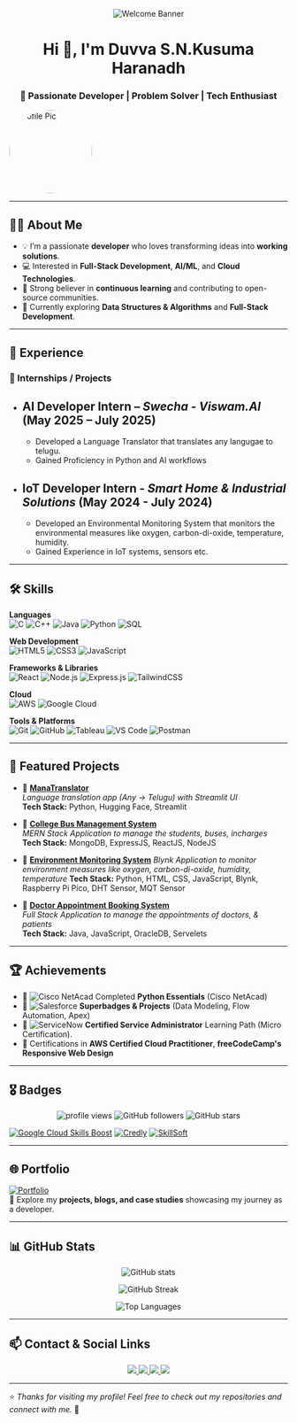 <!-- Profile Banner -->
<p align="center">
  <img src="https://raw.githubusercontent.com/Duvva-S-N-Kusuma-Haranadh/Duvva-S-N-Kusuma-Haranadh/main/assets/banner.png" alt="Welcome Banner" />
</p>

<h1 align="center">Hi 👋, I'm Duvva S.N.Kusuma Haranadh</h1>
<h3 align="center">🚀 Passionate Developer | Problem Solver | Tech Enthusiast</h3>

<img src="https://via.placeholder.com/150" alt="Profile Pic" width="150" height="150" style="border-radius:50%;"/>

---

## 👨‍💻 About Me

- 💡 I’m a passionate **developer** who loves transforming ideas into **working solutions**.
- 💻 Interested in **Full-Stack Development**, **AI/ML**, and **Cloud Technologies**.
- 🎯 Strong believer in **continuous learning** and contributing to open-source communities.
- 🌱 Currently exploring **Data Structures & Algorithms** and **Full-Stack Development**.

---

## 💼 Experience

### 🚀 Internships / Projects

- ## **AI Developer Intern** – _Swecha - Viswam.AI_ (May 2025 – July 2025)

  - Developed a Language Translator that translates any langugae to telugu.
  - Gained Proficiency in Python and AI workflows

- ## **IoT Developer Intern** - _Smart Home & Industrial Solutions_ (May 2024 - July 2024)
  - Developed an Environmental Monitoring System that monitors the environmental measures like oxygen, carbon-di-oxide, temperature, humidity.
  - Gained Experience in IoT systems, sensors etc.

---

## 🛠️ Skills

**Languages**  
![C](https://img.shields.io/badge/C-00599C?style=for-the-badge&logo=c&logoColor=white)
![C++](https://img.shields.io/badge/C++-00599C?style=for-the-badge&logo=cplusplus&logoColor=white)
![Java](https://img.shields.io/badge/Java-007396?style=for-the-badge&logo=java&logoColor=white)
![Python](https://img.shields.io/badge/Python-3776AB?style=for-the-badge&logo=python&logoColor=white)
![SQL](https://img.shields.io/badge/SQL-003B57?style=for-the-badge&logo=postgresql&logoColor=white)

**Web Development**  
![HTML5](https://img.shields.io/badge/HTML5-E34F26?style=for-the-badge&logo=html5&logoColor=white)
![CSS3](https://img.shields.io/badge/CSS3-1572B6?style=for-the-badge&logo=css3&logoColor=white)
![JavaScript](https://img.shields.io/badge/JavaScript-F7DF1E?style=for-the-badge&logo=javascript&logoColor=black)

**Frameworks & Libraries**  
![React](https://img.shields.io/badge/React-20232A?style=for-the-badge&logo=react&logoColor=61DAFB)
![Node.js](https://img.shields.io/badge/Node.js-339933?style=for-the-badge&logo=nodedotjs&logoColor=white)
![Express.js](https://img.shields.io/badge/Express.js-000000?style=for-the-badge&logo=express&logoColor=white)
![TailwindCSS](https://img.shields.io/badge/Tailwind_CSS-38B2AC?style=for-the-badge&logo=tailwind-css&logoColor=white)

**Cloud**  
![AWS](https://img.shields.io/badge/AWS-232F3E?style=for-the-badge&logo=amazonaws&logoColor=white)
![Google Cloud](https://img.shields.io/badge/Google_Cloud-4285F4?style=for-the-badge&logo=google-cloud&logoColor=white)

**Tools & Platforms**  
![Git](https://img.shields.io/badge/Git-F05032?style=for-the-badge&logo=git&logoColor=white)
![GitHub](https://img.shields.io/badge/GitHub-181717?style=for-the-badge&logo=github&logoColor=white)
![Tableau](https://img.shields.io/badge/Tableau-E97627?style=for-the-badge&logo=tableau&logoColor=white)
![VS Code](https://img.shields.io/badge/VS_Code-0078D4?style=for-the-badge&logo=visual-studio-code&logoColor=white)
![Postman](https://img.shields.io/badge/Postman-FF6C37?style=for-the-badge&logo=postman&logoColor=white)

---

## 📂 Featured Projects

- 🔗 [**ManaTranslator**](https://github.com/Duvva-S-N-Kusuma-Haranadh/ManaTranslator)  
  _Language translation app (Any → Telugu) with Streamlit UI_  
  **Tech Stack:** Python, Hugging Face, Streamlit

- 🔗 [**College Bus Management System**](https://github.com/Duvva-S-N-Kusuma-Haranadh/College-Bus-Management-System)  
  _MERN Stack Application to manage the students, buses, incharges_  
  **Tech Stack:** MongoDB, ExpressJS, ReactJS, NodeJS

- 🔗 [**Environment Monitoring System**](https://github.com/Duvva-S-N-Kusuma-Haranadh/Environment-Monitoring-System)
  _Blynk Application to monitor environment measures like oxygen, carbon-di-oxide, humidity, temperature_
  **Tech Stack:** Python, HTML, CSS, JavaScript, Blynk, Raspberry Pi Pico, DHT Sensor, MQT Sensor

- 🔗 [**Doctor Appointment Booking System**](https://github.com/Duvva-S-N-Kusuma-Haranadh/DocConnect)  
  _Full Stack Application to manage the appointments of doctors, & patients_  
  **Tech Stack:** Java, JavaScript, OracleDB, Servelets

---

## 🏆 Achievements

- 🥇 ![Cisco NetAcad](https://img.shields.io/badge/Cisco-1BA0D7?style=for-the-badge&logo=cisco&logoColor=white) Completed **Python Essentials** (Cisco NetAcad)
- 🏅 ![Salesforce](https://img.shields.io/badge/Salesforce-00A1E0?style=for-the-badge&logo=salesforce&logoColor=white) **Superbadges & Projects** (Data Modeling, Flow Automation, Apex)
- 🏅 ![ServiceNow](https://img.shields.io/badge/ServiceNow-13A564?style=for-the-badge&logo=servicenow&logoColor=white) **Certified Service Administrator** Learning Path (Micro Certification).
- 📜 Certifications in **AWS Certified Cloud Practitioner**, **freeCodeCamp's Responsive Web Design**

---

## 🎖 Badges

<p align="center">
  <img src="https://komarev.com/ghpvc/?username=Duvva-S-N-Kusuma-Haranadh&label=Profile%20views&color=0e75b6&style=social" alt="profile views" />
  <img src="https://img.shields.io/github/followers/Duvva-S-N-Kusuma-Haranadh?label=Followers&style=social" alt="GitHub followers" />
  <img src="https://img.shields.io/github/stars/Duvva-S-N-Kusuma-Haranadh?affiliations=OWNER&style=social" alt="GitHub stars" />
</p>

[![Google Cloud Skills Boost](https://img.shields.io/badge/Google_Cloud_Skills_Boost-4285F4?style=for-the-badge&logo=googlecloud&logoColor=white)](https://www.cloudskillsboost.google/public_profiles/99573fa9-70de-49b1-b720-498fb6988ec1) [![Credly](https://img.shields.io/badge/Credly-FF6F00?style=for-the-badge&logo=credly&logoColor=white)](https://www.credly.com/users/s-n-kusuma-harandh-duvva/) [![SkillSoft](https://img.shields.io/badge/Skillsoft-Learning-E3004D?style=for-the-badge&logo=https://cdnlogo.com/logos/s/77/skillsoft.svg&logoColor=white)](https://skillsoft.digitalbadges.skillsoft.com/profile/snkusumaharanadhduvva549054/wallet)

---

## 🌐 Portfolio

[![Portfolio](https://img.shields.io/badge/Visit_My_Portfolio-0A66C2?style=for-the-badge&logo=internetexplorer&logoColor=white)](https://duvva-s-n-kusuma-haranadh.github.io/Portfolio)  
💼 Explore my **projects, blogs, and case studies** showcasing my journey as a developer.

---

## 📊 GitHub Stats

<p align="center">
  <img src="https://github-readme-stats.vercel.app/api?username=Duvva-S-N-Kusuma-Haranadh&show_icons=true&theme=tokyonight" alt="GitHub stats" />
</p>

<p align="center">
  <img src="https://github-readme-streak-stats.herokuapp.com/?user=Duvva-S-N-Kusuma-Haranadh&theme=tokyonight" alt="GitHub Streak" />
</p>

<p align="center">
  <img src="https://github-readme-stats.vercel.app/api/top-langs/?username=Duvva-S-N-Kusuma-Haranadh&layout=compact&theme=tokyonight" alt="Top Languages" />
</p>

---

## 📫 Contact & Social Links

<p align="center">
  <a href="https://github.com/Duvva-S-N-Kusuma-Haranadh">
    <img src="https://img.shields.io/badge/GitHub-181717?style=for-the-badge&logo=github&logoColor=white" />
  </a>
  <a href="https://www.linkedin.com/in/duvva-s-n-kusuma-haranadh/">
    <img src="https://img.shields.io/badge/LinkedIn-0A66C2?style=for-the-badge&logo=linkedin&logoColor=white" />
  </a>
  <a href="tel:+91 9393381038">
    <img src="https://img.shields.io/badge/Phone-%2B91--93933--81038-blue?style=for-the-badge&logo=phone&logoColor=white" />
  </a>
  <a href="mailto:kusumaharnath2005@example.com">
    <img src="https://img.shields.io/badge/Email-D14836?style=for-the-badge&logo=gmail&logoColor=white" />
  </a>
</p>

---

⭐ _Thanks for visiting my profile! Feel free to check out my repositories and connect with me._ 🚀
